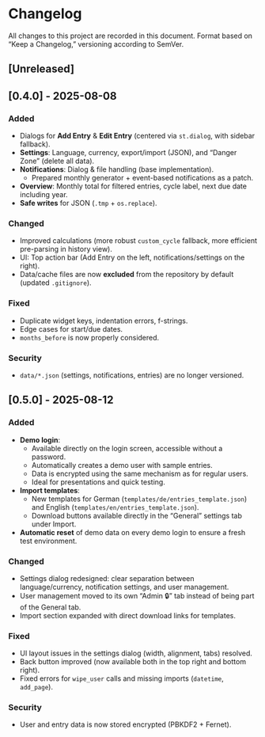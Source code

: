 # Changelog
All changes to this project are recorded in this document.
Format based on “Keep a Changelog,” versioning according to SemVer.

## [Unreleased]

## [0.4.0] - 2025-08-08
### Added
- Dialogs for **Add Entry** & **Edit Entry** (centered via `st.dialog`, with sidebar fallback).
- **Settings**: Language, currency, export/import (JSON), and “Danger Zone” (delete all data).
- **Notifications**: Dialog & file handling (base implementation).  
  - Prepared monthly generator + event-based notifications as a patch.
- **Overview**: Monthly total for filtered entries, cycle label, next due date including year.
- **Safe writes** for JSON (`.tmp` + `os.replace`).

### Changed
- Improved calculations (more robust `custom_cycle` fallback, more efficient pre-parsing in history view).
- UI: Top action bar (Add Entry on the left, notifications/settings on the right).
- Data/cache files are now **excluded** from the repository by default (updated `.gitignore`).

### Fixed
- Duplicate widget keys, indentation errors, f-strings.
- Edge cases for start/due dates.
- `months_before` is now properly considered.

### Security
- `data/*.json` (settings, notifications, entries) are no longer versioned.


## [0.5.0] - 2025-08-12
### Added
- **Demo login**:  
  - Available directly on the login screen, accessible without a password.  
  - Automatically creates a demo user with sample entries.  
  - Data is encrypted using the same mechanism as for regular users.  
  - Ideal for presentations and quick testing.
- **Import templates**:  
  - New templates for German (`templates/de/entries_template.json`) and English (`templates/en/entries_template.json`).  
  - Download buttons available directly in the “General” settings tab under Import.
- **Automatic reset** of demo data on every demo login to ensure a fresh test environment.

### Changed
- Settings dialog redesigned: clear separation between language/currency, notification settings, and user management.
- User management moved to its own “Admin 🔒” tab instead of being part of the General tab.
- Import section expanded with direct download links for templates.

### Fixed
- UI layout issues in the settings dialog (width, alignment, tabs) resolved.
- Back button improved (now available both in the top right and bottom right).
- Fixed errors for `wipe_user` calls and missing imports (`datetime`, `add_page`).

### Security
- User and entry data is now stored encrypted (PBKDF2 + Fernet).

